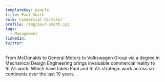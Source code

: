 ```yaml
---
templateKey: people
title: Paul Smith
role: Commercial Director
profile: /img/paul-smith.jpg
tags:
  - Management
linkedIn: 
twitter: 
---
```


From McDonalds to General Motors to Volkswagen Group via a degree in Mechanical Design Engineering brings invaluable commercial reality to RLA’s work. Which have taken Paul and RLA’s strategic work across six continents over the last 10 years.
